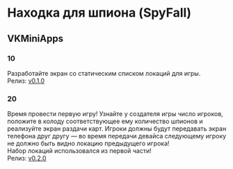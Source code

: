 # Находка для шпиона (SpyFall)

## VKMiniApps

### 10
Разработайте экран со статическим списком локаций для игры.  
Релиз: [v0.1.0](https://github.com/Not-cottage-cheese-but-cottage-cheese/VKMiniApps/releases/tag/v0.1.0)  

### 20
Время провести первую игру! Узнайте у создателя игры число игроков, положите в колоду соответствующее ему количество шпионов и реализуйте экран раздачи карт. Игроки должны будут передавать экран телефона друг другу — во время передачи девайса следующему игроку не должно быть видно локацию предыдущего игрока!  
Набор локаций использовался из первой части!  
Релиз: [v0.2.0](https://github.com/Not-cottage-cheese-but-cottage-cheese/VKMiniApps/releases/tag/v0.2.0)  